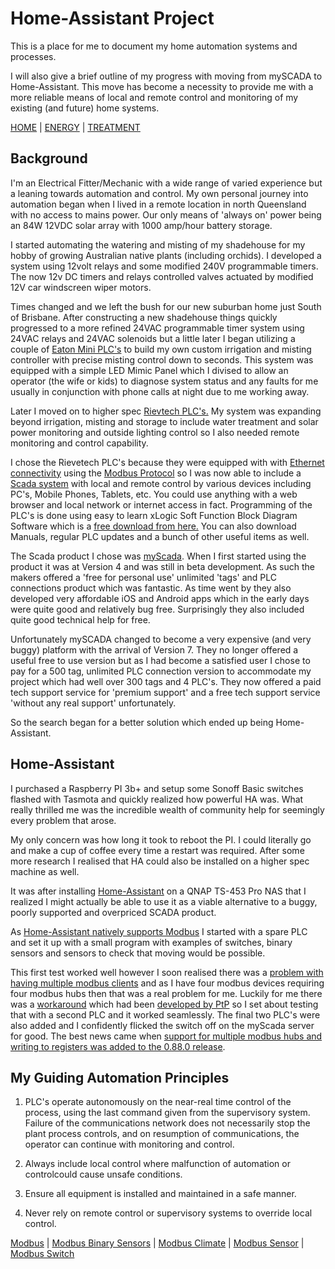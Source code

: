 # Home-Assistant Project

This is a place for me to document my home automation systems and processes.

I will also give a brief outline of my progress with moving from mySCADA to Home-Assistant.
This move has become a necessity to provide me with a more reliable means of local and remote control and monitoring of my existing (and future) home systems.

[HOME](https://github.com/wellsy57/Home-Assistant-Project/blob/master/files/LIGHTSYS.md) | [ENERGY](https://github.com/wellsy57/Home-Assistant-Project/blob/master/files/ENERGY.md) | [TREATMENT](https://github.com/wellsy57/Home-Assistant-Project/blob/master/files/TREATMENT.md)




## Background

I'm an Electrical Fitter/Mechanic with a wide range of varied experience but a leaning towards automation and control. My own personal journey into automation began when I lived in a remote location in north Queensland with no access to mains power. Our only means of 'always on' power being an 84W 12VDC solar array with 1000 amp/hour battery storage.

I started automating the watering and misting of my shadehouse for my hobby of growing Australian native plants (including orchids). I developed a system using 12volt relays and some modified 240V programmable timers. The now 12v DC timers and relays controlled valves actuated by modified 12V car windscreen wiper motors. 

Times changed and we left the bush for our new suburban home just South of Brisbane. After constructing a new shadehouse things quickly progressed to a more refined 24VAC programmable timer system using 24VAC relays and 24VAC solenoids but a little later I began utilizing a couple of [Eaton Mini PLC's](https://www.eaton.com/SEAsia/ProductsSolutions/Electrical/ProductsServices/AutomationControl/Automation/ModularProgrammableLogicControllers/index.htm) to build my own custom irrigation and misting controller with precise misting control down to seconds. This system was equipped with a simple LED Mimic Panel which I divised to allow an operator (the wife or kids) to diagnose system status and any faults for me usually in conjunction with phone calls at night due to me working away.

Later I moved on to higher spec [Rievtech PLC's.](https://www.rievtech.com) My system was expanding beyond irrigation, misting and storage to include water treatment and solar power monitoring and outside lighting control so I also needed remote monitoring and control capability. 


I chose the Rievetech PLC's because they were equipped with with [Ethernet connectivity](https://en.wikipedia.org/wiki/Ethernet) using the [Modbus Protocol](https://en.wikipedia.org/wiki/Modbus) so I was now able to include a [Scada system](https://en.wikipedia.org/wiki/SCADA) with local and remote control by various devices including PC's, Mobile Phones, Tablets, etc. You could use anything with a web browser and local network or internet access in fact. Programming of the PLC's is done using easy to learn xLogic Soft Function Block Diagram Software which is a [free download from here.](https://www.rievtech.com/download.html) You can also download Manuals, regular PLC updates and a bunch of other useful items as well.

The Scada product I chose was [myScada](https://www.myscada.org/en/). When I first started using the product it was at Version 4 and was still in beta development. As such the makers offered a 'free for personal use' unlimited 'tags' and PLC connections product which was fantastic. As time went by they also developed very affordable iOS and Android apps which in the early days were quite good and relatively bug free. Surprisingly they also included quite good technical help for free.

Unfortunately mySCADA changed to become a very expensive (and very buggy) platform with the arrival of Version 7. They no longer offered a useful free to use version but as I had become a satisfied user I chose to pay for a 500 tag, unlimited PLC connection version to accommodate my project which had well over 300 tags and 4 PLC's. They now offered a paid tech support service for 'premium support' and a free tech support service 'without any real support' unfortunately.

So the search began for a better solution which ended up being Home-Assistant.

## Home-Assistant

I purchased a Raspberry PI 3b+ and setup some Sonoff Basic switches flashed with Tasmota and quickly realized how powerful HA was. What really thrilled me was the incredible wealth of community help for seemingly every problem that arose.

My only concern was how long it took to reboot the PI. I could literally go and make a cup of coffee every time a restart was required. After some more research I realised that HA could also be installed on a higher spec machine as well.

It was after installing [Home-Assistant](https://www.home-assistant.io/) on a QNAP TS-453 Pro NAS that I realized I might actually be able to use it as a viable alternative to a buggy, poorly supported and overpriced SCADA product.

As [Home-Assistant natively supports Modbus](https://www.home-assistant.io/components/modbus/) I started with a spare PLC and set it up with a small program with examples of switches, binary sensors and sensors to check that moving would be possible.

This first test worked well however I soon realised there was a [problem with having multiple modbus clients](https://community.home-assistant.io/t/ability-to-add-multiple-modbus-hubs/16365) and as I have four modbus devices requiring four modbus hubs then that was a real problem for me. Luckily for me there was a [workaround](https://community.home-assistant.io/t/multiple-tcp-modbus-slaves/99210/2) which had been [developed by PtP](https://community.home-assistant.io/u/PtP) so I set about testing that with a second PLC and it worked seamlessly. The final two PLC's were also added and I confidently flicked the switch off on the myScada server for good. The best news came when [support for multiple modbus hubs and writing to registers was added to the 0.88.0 release](https://github.com/home-assistant/home-assistant/pull/21238).  

## My Guiding Automation Principles

1. PLC's operate autonomously on the near-real time control of the process, using the last command given from the supervisory system. Failure of the communications network does not necessarily stop the plant process controls, and on resumption of communications, the operator can continue with monitoring and control.

2. Always include local control where malfunction of automation or controlcould cause unsafe conditions.

3. Ensure all equipment is installed and maintained in a safe manner.

4. Never rely on remote control or supervisory systems to override local control.


[Modbus](https://www.home-assistant.io/components/modbus/) | [Modbus Binary Sensors](https://www.home-assistant.io/components/binary_sensor.modbus/) | [Modbus Climate](https://www.home-assistant.io/components/climate.modbus/) | [Modbus Sensor](https://www.home-assistant.io/components/sensor.modbus/) | [Modbus Switch](https://www.home-assistant.io/components/switch.modbus/)

